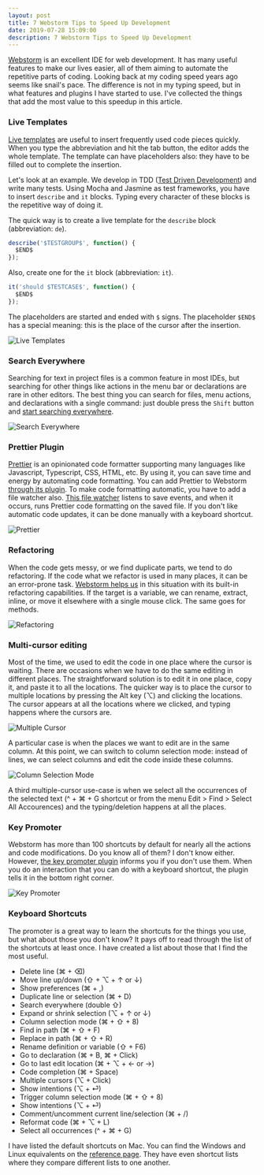 ```yaml
---
layout: post
title: 7 Webstorm Tips to Speed Up Development
date: 2019-07-28 15:09:00
description: 7 Webstorm Tips to Speed Up Development
---
```

[Webstorm] is an excellent IDE for web development. It has many useful features to make our lives easier, all of them aiming to automate the repetitive parts of coding. Looking back at my coding speed years ago seems like snail's pace. The difference is not in my typing speed, but in what features and plugins I have started to use. I've collected the things that add the most value to this speedup in this article.

### Live Templates

[Live templates] are useful to insert frequently used code pieces quickly. When you type the abbreviation and hit the tab button, the editor adds the whole template. The template can have placeholders also: they have to be filled out to complete the insertion.

Let's look at an example. We develop in TDD ([Test Driven Development]) and write many tests. Using Mocha and Jasmine as test frameworks, you have to insert `describe` and `it` blocks. Typing every character of these blocks is the repetitive way of doing it.

The quick way is to create a live template for the `describe` block (abbreviation: `de`).

```javascript
describe('$TESTGROUP$', function() {
  $END$
});
```

Also, create one for the `it` block (abbreviation: `it`).
 
```javascript
it('should $TESTCASE$', function() {
  $END$
});
```

The placeholders are started and ended with `$` signs. The placeholder `$END$` has a special meaning: this is the place of the cursor after the insertion.

![Live Templates](https://thepracticaldev.s3.amazonaws.com/i/27yhd9sw3gdcvpim3yy8.gif)

### Search Everywhere

Searching for text in project files is a common feature in most IDEs, but searching for other things like actions in the menu bar or declarations are rare in other editors. The best thing you can search for files, menu actions, and declarations with a single command: just double press the `Shift` button and [start searching everywhere][Search Everywhere].

![Search Everywhere](https://thepracticaldev.s3.amazonaws.com/i/3k8ow6bpl981zml7tz5c.gif)

### Prettier Plugin

[Prettier] is an opinionated code formatter supporting many languages like Javascript, Typescript, CSS, HTML, etc. By using it, you can save time and energy by automating code formatting.
You can add Prettier to Webstorm [through its plugin][Prettier Webstorm Plugin]. To make code formatting automatic, you have to add a file watcher also. [This file watcher][Prettier File Watcher] listens to save events, and when it occurs, runs Prettier code formatting on the saved file.
If you don't like automatic code updates, it can be done manually with a keyboard shortcut.

![Prettier](https://thepracticaldev.s3.amazonaws.com/i/nr348lwjbosn6nrwdy43.png)

### Refactoring

When the code gets messy, or we find duplicate parts, we tend to do refactoring. If the code what we refactor is used in many places, it can be an error-prone task. [Webstorm helps us][Refactoring] in this situation with its built-in refactoring capabilities. If the target is a variable, we can rename, extract, inline, or move it elsewhere with a single mouse click. The same goes for methods.

![Refactoring](https://thepracticaldev.s3.amazonaws.com/i/9tox73sly6zji7oiia3x.png)

### Multi-cursor editing

Most of the time, we used to edit the code in one place where the cursor is waiting. There are occasions when we have to do the same editing in different places. The straightforward solution is to edit it in one place, copy it, and paste it to all the locations. The quicker way is to place the cursor to multiple locations by pressing the Alt key (⌥) and clicking the locations. The cursor appears at all the locations where we clicked, and typing happens where the cursors are.

![Multiple Cursor](https://thepracticaldev.s3.amazonaws.com/i/buxx9i0lgo2aqq4cei8q.gif)

A particular case is when the places we want to edit are in the same column. At this point, we can switch to column selection mode: instead of lines, we can select columns and edit the code inside these columns.

![Column Selection Mode](https://thepracticaldev.s3.amazonaws.com/i/a2dxbcyct51r8emjzbws.gif)

A third multiple-cursor use-case is when we select all the occurrences of the selected text (^ + ⌘ + G shortcut or from the menu Edit > Find > Select All Accourences) and the typing/deletion happens at all the places.

### Key Promoter

Webstorm has more than 100 shortcuts by default for nearly all the actions and code modifications. Do you know all of them? I don't know either. However, [the key promoter plugin][Key Promoter] informs you if you don't use them. When you do an interaction that you can do with a keyboard shortcut, the plugin tells it in the bottom right corner.

![Key Promoter](https://thepracticaldev.s3.amazonaws.com/i/pjg6o4bljvrj07dyvs0v.png)

### Keyboard Shortcuts

The promoter is a great way to learn the shortcuts for the things you use, but what about those you don't know? It pays off to read through the list of the shortcuts at least once. I have created a list about those that I find the most useful.

- Delete line (⌘ + ⌫)
- Move line up/down (⇧ + ⌥ + ↑ or ↓)
- Show preferences (⌘ + ,)
- Duplicate line or selection (⌘ + D)
- Search everywhere (double ⇧)
- Expand or shrink selection (⌥ + ↑ or ↓)
- Column selection mode (⌘ + ⇧ + 8)
- Find in path (⌘ + ⇧ + F)
- Replace in path (⌘ + ⇧ + R)
- Rename definition or variable (⇧ + F6)
- Go to declaration (⌘ + B, ⌘ + Click)
- Go to last edit location (⌘ + ⌥ + ← or →)
- Code completion (⌘ + Space)
- Multiple cursors (⌥ + Click)
- Show intentions (⌥ + ⏎)
- Trigger column selection mode (⌘ + ⇧ + 8)
- Show intentions (⌥ + ⏎)
- Comment/uncomment current line/selection (⌘ + /)
- Reformat code (⌘ + ⌥ + L)
- Select all occurrences (^ + ⌘ + G)

I have listed the default shortcuts on Mac. You can find the Windows and Linux equivalents on the [reference page][Shortcuts Reference]. They have even shortcut lists where they compare different lists to one another.

[Webstorm]: https://www.jetbrains.com/webstorm/
[Live Templates]: https://www.jetbrains.com/help/webstorm/using-live-templates.html
[Test Driven Development]: https://technologyconversations.com/2013/12/20/test-driven-development-tdd-example-walkthrough/
[Search Everywhere]: https://www.jetbrains.com/help/webstorm/searching-everywhere.html
[Prettier]: https://prettier.io/
[Prettier Webstorm Plugin]: https://plugins.jetbrains.com/plugin/10456-prettier
[Prettier File Watcher]: https://prettier.io/docs/en/webstorm.html#running-prettier-on-save-using-file-watcher
[Refactoring]: https://www.jetbrains.com/help/webstorm/refactoring-source-code.html
[Key Promoter]: https://plugins.jetbrains.com/plugin/9792-key-promoter-x
[Shortcuts Reference]: https://www.jetbrains.com/help/rider/Reference_Keyboard_Shortcuts_Index.html
